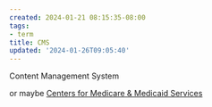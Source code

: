 ```yaml
---
created: 2024-01-21 08:15:35-08:00
tags:
- term
title: CMS
updated: '2024-01-26T09:05:40'
---
```


Content Management System

or maybe [Centers for Medicare & Medicaid Services](https://www.cms.gov)